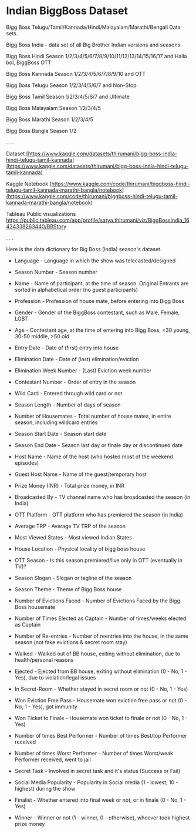 # Indian BiggBoss Dataset
Bigg Boss Telugu/Tamil/Kannada/Hindi/Malayalam/Marathi/Bengali Data sets.

Bigg Boss India - data set of all Big Brother Indian versions and seasons


Bigg Boss Hindi Season 1/2/3/4/5/6/7/8/9/10/11/12/13/14/15/16/17 and Halla bol, BiggBoss OTT

Bigg Boss Kannada Season 1/2/3/4/5/6/7/8/9/10 and OTT

Bigg Boss Telugu Season 1/2/3/4/5/6/7 and Non-Stop

Bigg Boss Tamil Season 1/2/3/4/5/6/7 and Ultimate

Bigg Boss Malayalam Season 1/2/3/4/5

Bigg Boss Marathi Season 1/2/3/4/5

Bigg Boss Bangla Season 1/2

  . . .

Dataset [https://www.kaggle.com/datasets/thirumani/bigg-boss-india-hindi-telugu-tamil-kannada](https://www.kaggle.com/datasets/thirumani/bigg-boss-india-hindi-telugu-tamil-kannada)

Kaggle Notebook [https://www.kaggle.com/code/thirumani/biggboss-hindi-telugu-tamil-kannada-marathi-bangla/notebook](https://www.kaggle.com/code/thirumani/biggboss-hindi-telugu-tamil-kannada-marathi-bangla/notebook)

Tableau Public visualizations https://public.tableau.com/app/profile/satya.thirumani/viz/BiggBossIndia_16434338263440/BBStory

  . . .

Here is the data dictionary for Big Boss (India) season's dataset.


- Language - Language in which the show was telecasted/designed

- Season Number - Season number

- Name - Name of participant, at the time of season. Original Entrants are sorted in alphabetical order (no guest participants)

- Profession - Profession of house mate, before entering into Bigg Boss

- Gender - Gender of the BiggBoss contestant, such as Male, Female, LGBT

- Age - Contestant age, at the time of entering into Bigg Boss, <30 young, 30-50 middle, >50 old

- Entry Date - Date of (first) entry into house

- Elimination Date - Date of (last) elimination/eviction

- Elimination Week Number - (Last) Eviction week number

- Contestant Number - Order of entry in the season

- Wild Card - Entered through wild card or not

- Season Length - Number of days of season

- Number of Housemates - Total number of house mates, in entire season, including wildcard entries

- Season Start Date - Season start date

- Season End Date - Season last day or finale day or discontinued date

- Host Name - Name of the host (who hosted most of the weekend episodes)

- Guest Host Name - Name of the guest/temporary host

- Prize Money (INR) - Total prize money, in INR

- Broadcasted By - TV channel name who has broadcasted the season (in India)

- OTT Platform - OTT platform who has premiered the season (in India)

- Average TRP - Average TV TRP of the season

- Most Viewed States - Most viewed Indian States

- House Location - Physical locality of bigg boss house

- OTT Season - Is this season premiered/live only in OTT (eventually in TV)?

- Season Slogan - Slogan or tagline of the season

- Season Theme - Theme of Bigg Boss house

- Number of Evictions Faced - Number of Evictions Faced by the Bigg Boss housemate

- Number of Times Elected as Captain - Number of times/weeks elected as Captain

- Number of Re-entries - Number of reentries into the house, in the same season (not fake evictions & secret room stay)

- Walked - Walked out of BB house, exiting without elimination, due to health/personal reasons

- Ejected - Ejected from BB house, exiting without elimination (0 - No, 1 - Yes), due to violation/legal issues

- In Secret-Room - Whether stayed in secret room or not (0 - No, 1 - Yes)

- Won Eviction Free Pass - Housemate won eviction free pass or not (0 - No, 1 - Yes), got immunity

- Won Ticket to Finale - Housemate won ticket to finale or not (0 - No, 1 - Yes)

- Number of times Best Performer - Number of times Best/top Performer received

- Number of times Worst Performer - Number of times Worst/weak Performer received, went to jail

- Secret Task - Involved in secret task and it's status (Success or Fail)

- Social Media Popularity - Popularity in Social media (1 - lowest, 10 - highest) during the show

- Finalist - Whether entered into final week or not, or in finale (0 - No, 1 - Yes)

- Winner - Winner or not (1 - winner, 0 - otherwise), whoever took highest prize money

